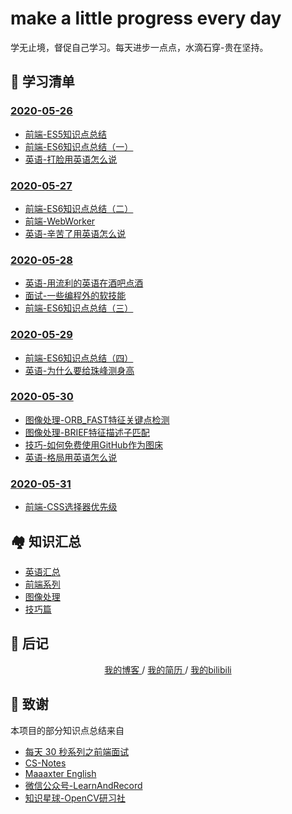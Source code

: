 # make a little progress every day
学无止境，督促自己学习。每天进步一点点，水滴石穿-贵在坚持。

## 🎨 学习清单
### [2020-05-26](./2020-05-26/README.md)
* [前端-ES5知识点总结](./2020-05-26/前端-ES5知识点总结.md)
* [前端-ES6知识点总结（一）](./2020-05-26/前端-ES6知识点总结（一）.md)
* [英语-打脸用英语怎么说](./2020-05-26/英语-打脸用英语怎么说.md)
### [2020-05-27](./2020-05-27/README.md)
* [前端-ES6知识点总结（二）](./2020-05-27/前端-ES6知识点总结（二）.md)
* [前端-WebWorker](./2020-05-27/前端-WebWorker.md)
* [英语-辛苦了用英语怎么说](./2020-05-27/英语-辛苦了英语怎么说.md)
### [2020-05-28](./2020-05-28/README.md)
* [英语-用流利的英语在酒吧点酒](./2020-05-28/英语-用流利的英语在酒吧点酒.md)
* [面试-一些编程外的软技能](./2020-05-28/面试-一些编程外的软技能.md)
* [前端-ES6知识点总结（三）](./2020-05-28/前端-ES6知识点总结（三）.md)
### [2020-05-29](./2020-05-29/README.md)
* [前端-ES6知识点总结（四）](./2020-05-29/前端-ES6知识点总结（四）.md)
* [英语-为什么要给珠峰测身高](./2020-05-29/英语-为什么要给珠峰测身高.md)
### [2020-05-30](./2020-05-30/README.md)
* [图像处理-ORB_FAST特征关键点检测](./2020-05-30/图像处理-ORB_FAST特征关键点检测.md)
* [图像处理-BRIEF特征描述子匹配](./2020-05-30/图像处理-BRIEF特征描述子匹配.md)
* [技巧-如何免费使用GitHub作为图床](./2020-05-30/技巧-如何免费使用GitHub作为图床.md)
* [英语-格局用英语怎么说](./2020-05-30/英语-格局用英语怎么说.md)
### [2020-05-31](./2020-05-30/README.md)
* [前端-CSS选择器优先级](./2020-05-31/前端-CSS选择器优先级.md)


## 🏘️ 知识汇总
* [英语汇总](./英语汇总.md)
* [前端系列](./前端系列.md)
* [图像处理](./图像处理.md)
* [技巧篇](./技巧篇.md)


## 📝 后记

<div align="center">
	<a href="http://www.yaindream.com/"> 我的博客 </a> / <a href="./resume.md"> 我的简历 </a> / <a href="https://space.bilibili.com/106491836"> 我的bilibili </a>
</div>


## 🙏 致谢
本项目的部分知识点总结来自
* [每天 30 秒系列之前端面试](https://hacpai.com/article/1544793046274)
* [CS-Notes](https://github.com/CyC2018/CS-Notes)
* [Maaaxter English](https://www.youtube.com/channel/UCO8GewbsHFFmJn4kLLq1WXQ)
* [微信公众号-LearnAndRecord](https://mp.weixin.qq.com/s/N7L5tUm_lGvZbgaOOWZuvQ)
* [知识星球-OpenCV研习社](https://mp.weixin.qq.com/s/61kCgN5hQoXZSBzdP4Ufhw)